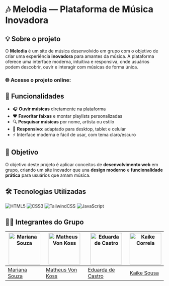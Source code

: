 # 🎶 Melodia — Plataforma de Música Inovadora  

## 💡 Sobre o projeto  
O **Melodia** é um site de música desenvolvido em grupo com o objetivo de criar uma experiência **inovadora** para amantes da música. A plataforma oferece uma interface moderna, intuitiva e responsiva, onde usuários podem descobrir, ouvir e interagir com músicas de forma única.  

### 🌐 Acesse o projeto online:

## 🚀 Funcionalidades  
- 🎧 **Ouvir músicas** diretamente na plataforma  
- ❤️ **Favoritar faixas** e montar playlists personalizadas  
- 🔍 **Pesquisar músicas** por nome, artista ou estilo  
- 📱 **Responsivo**: adaptado para desktop, tablet e celular  
- ⚡ Interface moderna e fácil de usar, com tema claro/escuro  

## 🎯 Objetivo  
O objetivo deste projeto é aplicar conceitos de **desenvolvimento web** em grupo, criando um site inovador que una **design moderno** e **funcionalidade prática** para usuários que amam música.  

## 🛠️ Tecnologias Utilizadas  
![HTML5](https://img.shields.io/badge/html5-%23E34F26.svg?style=for-the-badge&logo=html5&logoColor=white)  ![CSS3](https://img.shields.io/badge/css3-%231572B6.svg?style=for-the-badge&logo=css3&logoColor=white) ![TailwindCSS](https://img.shields.io/badge/tailwindcss-%23122633.svg?style=for-the-badge&logo=tailwindcss&logoColor=white) ![JavaScript](https://img.shields.io/badge/javascript-%23323330.svg?style=for-the-badge&logo=javascript&logoColor=%23F7DF1E)  


## 👩‍💻 Integrantes do Grupo  

| [<img src="https://github.com/MariFranca.png" width="100px;" alt="Mariana Souza"/>](https://github.com/MariFranca) | [<img src="https://avatars.githubusercontent.com/u/202724989?v=4" width="100px;" alt="Matheus Von Koss"/>](hhttps://github.com/matheuswildeisen) | [<img src="https://avatars.githubusercontent.com/u/148223217?v=4" width="100px;" alt="Eduarda de Castro"/>](https://github.com/DudaFror) | [<img src="https://avatars.githubusercontent.com/u/204512454?v=4" width="100px;" alt="Kaike Correia"/>](https://github.com/kaike-sousa) |
|---|---|---|---|
| [Mariana Souza](https://github.com/MariFranca) | [Matheus Von Koss](https://github.com/matheuswildeisen) | [Eduarda de Castro](https://github.com/DudaFror) | [Kaike Sousa](https://github.com/kaike-sousa) |
